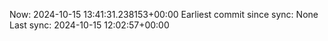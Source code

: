 Now: 2024-10-15 13:41:31.238153+00:00 Earliest commit since sync: None Last sync: 2024-10-15 12:02:57+00:00
